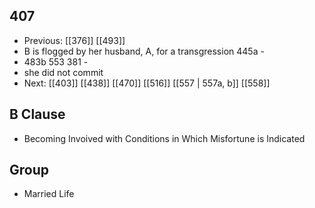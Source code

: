 ## 407
- Previous: [[376]] [[493]] 
- B is flogged by her husband, A, for a transgression 445a -
- 483b 553 381 -
- she did not commit
- Next: [[403]] [[438]] [[470]] [[516]] [[557 | 557a, b]] [[558]] 

## B Clause
- Becoming Invoived with Conditions in Which Misfortune is Indicated

## Group
- Married Life

